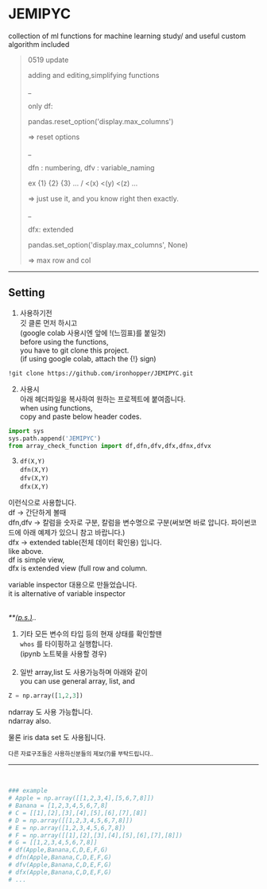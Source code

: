 <!--body.special ul > li:first-child > ul > li {
  list-style-type: square;
}

list-style-type: square, disc, circle, etc... -->

# JEMIPYC
collection of ml functions for machine learning study/ and useful custom algorithm included


>0519 update
>
>adding and editing,simplifying functions
>
>_
>
>only df:
>
>pandas.reset_option('display.max_columns')
>
>=> reset options
>
>_
>
>dfn : numbering, dfv : variable_naming
>
> ex {1} {2} {3} ... /  <(x) <(y) <(z) ...
>
>=> just use it, and you know right then exactly.
>
>_
>
>dfx: extended
>
>pandas.set_option('display.max_columns', None)
>
>=> max row and col
>


<hr>

## Setting

1. 사용하기전 <br>
깃 클론 먼저 하시고 <br>
(google colab 사용시엔 앞에 !(느낌표)를 붙일것) <br>
 before using the functions, <br>
 you have to git clone this project. <br>
 (if using google colab, attach the {!} sign) <br>
 
`!git clone https://github.com/ironhopper/JEMIPYC.git`

2. 사용시 <br>
아래 헤더파일을 복사하여 원하는 프로젝트에 붙여줍니다. <br>
when using functions, <br>
copy and paste below header codes. <br>

```python
import sys
sys.path.append('JEMIPYC')
from array_check_function import df,dfn,dfv,dfx,dfnx,dfvx
```

3.  `df(X,Y)`   <br>
    `dfn(X,Y)`  <br>
    `dfv(X,Y)`  <br>
    `dfx(X,Y)`  <br>
               
                
이런식으로 사용합니다. <br>
df -> 간단하게 볼때 <br>
dfn,dfv -> 칼럼을 숫자로 구분, 칼럼을 변수명으로 구분(써보면 바로 압니다. 파이썬코드에 아래 예제가 있으니 참고 바랍니다.) <br>
dfx -> extended table(전체 데이터 확인용) 입니다. <br>
like above. <br>
df is simple view, <br>
dfx is extended view (full row and column. <br>

variable inspector 대용으로 만들었습니다. <br>
it is alternative of variable inspector <br><br>


<i>**<u>(<i>p.s.</i>)</u>..</i>
<!--    * 
      + PS -->
1. 기타 모든 변수의 타입 등의 현재 상태를 확인할땐 <br>
`whos` 를 타이핑하고 실행합니다. <br>
(ipynb 노트북을 사용할 경우) <br><br>
2. 일반 array,list 도 사용가능하며 아래와 같이 <br>
you can use general array, list, and <br>

```python
Z = np.array([1,2,3])
```
ndarray 도 사용 가능합니다. <br>
ndarray also. <br>

물론 iris data set 도 사용됩니다.

<sub>다른 자료구조들은 사용하신분들의 제보(?)를 부탁드립니다..</sub>

<hr>

<br>

```python
### example
# Apple = np.array([[1,2,3,4],[5,6,7,8]])
# Banana = [1,2,3,4,5,6,7,8]
# C = [[1],[2],[3],[4],[5],[6],[7],[8]]
# D = np.array([[1,2,3,4,5,6,7,8]])
# E = np.array([1,2,3,4,5,6,7,8])
# F = np.array([[1],[2],[3],[4],[5],[6],[7],[8]])
# G = [[1,2,3,4,5,6,7,8]]
# df(Apple,Banana,C,D,E,F,G)
# dfn(Apple,Banana,C,D,E,F,G)
# dfv(Apple,Banana,C,D,E,F,G)
# dfx(Apple,Banana,C,D,E,F,G)
# ...
```
